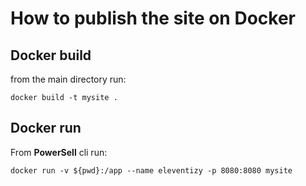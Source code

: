 # How to publish the site on Docker

## Docker build 
from the main directory run:
```
docker build -t mysite .
```
## Docker run
From **PowerSell** cli run:
```
docker run -v ${pwd}:/app --name eleventizy -p 8080:8080 mysite
```

